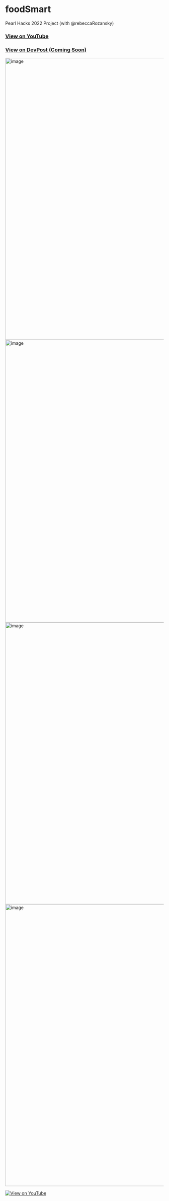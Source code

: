 # foodSmart
Pearl Hacks 2022 Project (with @rebeccaRozansky)

### [View on YouTube](https://youtube.com/watch?v=sUSXuzzzqps&feature=share)

### [View on DevPost (Coming Soon)]()

<img width="896" alt="image" src="https://user-images.githubusercontent.com/55526292/154851318-9b28c123-67f1-41bf-9d98-29ce12c9bba3.png">


<img width="898" alt="image" src="https://user-images.githubusercontent.com/55526292/154851329-5669ebb9-c1ea-466e-ae59-7ba126fcad0e.png">


<img width="896" alt="image" src="https://user-images.githubusercontent.com/55526292/154851340-ac4b4335-e10e-4505-9bd9-15bc82887022.png">


<img width="896" alt="image" src="https://user-images.githubusercontent.com/55526292/154851358-611af8d8-d505-4662-914b-51163dae4e2f.png">

[![View on YouTube](https://user-images.githubusercontent.com/55526292/154851380-eda57264-e4c3-41a8-bc0a-9465964410d6.png)](https://youtube.com/watch?v=sUSXuzzzqps&feature=share)

